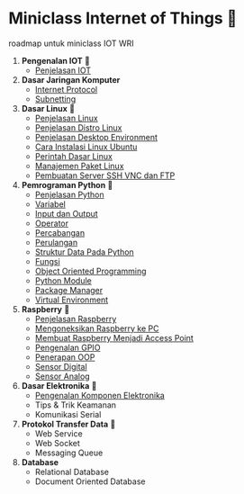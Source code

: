 # Miniclass Internet of Things :satellite:

roadmap untuk miniclass IOT WRI

1.  **Pengenalan IOT** :satellite:
    - [Penjelasan IOT](materi/topik1/penjelasan-iot.md)
2.  **Dasar Jaringan Komputer**
    - [Internet Protocol](materi/topik2/internet-protokol.md)
    - [Subnetting](materi/topik2/apa-itu-subnetting.md)
3.  **Dasar Linux** :penguin:
    - [Penjelasan Linux](materi/topik3/penjelasan-linux.md)
    - [Penjelasan Distro Linux](materi/topik3/penjelasan-distro-linux.md)
    - [Penjelasan Desktop Environment](materi/topik3/penjelasan-desktop-environment.md)
    - [Cara Instalasi Linux Ubuntu](materi/topik3/installasi.md)
    - [Perintah Dasar Linux](materi/topik3/perintah-dasar.md)
    - [Manajemen Paket Linux](materi/topik3/paket-linux.md)
    - [Pembuatan Server SSH VNC dan FTP](materi/topik3/pembuatan-server-ssh-vnc-ftp.md)
4.  **Pemrograman Python** :snake:
    - [Penjelasan Python](materi/topik4/intro-python.md)
    - [Variabel](materi/topik4/variabel.md)
    - [Input dan Output](materi/topik4/io.md)
    - [Operator](materi/topik4/operator.md)
    - [Percabangan](materi/topik4/percabangan.md)
    - [Perulangan](materi/topik4/perulangan.md)
    - [Struktur Data Pada Python](materi/topik4/struktur-data-pada-python.md)
    - [Fungsi](materi/topik4/fungsi.md)
    - [Object Oriented Programming](materi/topik4/oop.md)
    - [Python Module](materi/topik4/importing-module.md)
    - [Package Manager](materi/topik4/package-manager.md)
    - [Virtual Environment](materi/topik4/virtual-env.md)
5.  **Raspberry** :strawberry:
    - [Penjelasan Raspberry](materi/topik5/penjelasan-raspi.md)
    - [Mengoneksikan Raspberry ke PC](materi/topik5/koneksi-raspi.md)
    - [Membuat Raspberry Menjadi Access Point](materi/topik5/membuat-raspberry-menjadi-access-point.md)
    - [Pengenalan GPIO](materi/topik5/gpio.md)
    - [Penerapan OOP](materi/topik5/oop-raspberry.md)
    - [Sensor Digital](materi/topik5/sensor-digital.md)
    - [Sensor Analog](materi/topik5/sensor-analog.md)
6.  **Dasar Elektronika** :electric_plug:
    - [Pengenalan Komponen Elektronika](materi/topik6/pengenalan-komponen2-elektronik.md)
    - Tips & Trik Keamanan
    - Komunikasi Serial
7.  **Protokol Transfer Data** :signal_strength:
    - Web Service
    - Web Socket
    - Messaging Queue
8.  **Database**
    - Relational Database
    - Document Oriented Database
